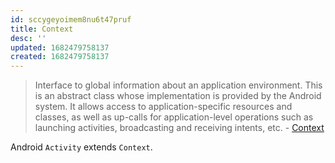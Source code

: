```yaml
---
id: sccygeyoimem8nu6t47pruf
title: Context
desc: ''
updated: 1682479758137
created: 1682479758137
---
```


> Interface to global information about an application environment. This is an abstract class whose implementation is provided by the Android system. It allows access to application-specific resources and classes, as well as up-calls for application-level operations such as launching activities, broadcasting and receiving intents, etc. - [Context](https://developer.android.com/reference/android/content/Context)

Android `Activity` extends `Context`.
